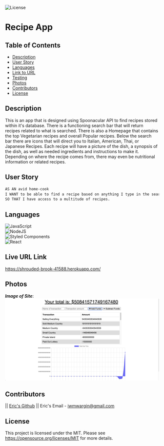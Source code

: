  ![License](https://img.shields.io/badge/License-MIT-yellow.svg)
  # Recipe App
  ## Table of Contents
  * [Description](#description)
  * [User Story](#user-story)
  * [Languages](#languages)
  * [Link to URL](#live-url-link)
  * [Testing](#testing)
  * [Photos](#photos)
  * [Contributors](#contributors)
  * [License](#license)
  

  ## Description
  This is an app that is designed using Spoonacular API to find recipes stored within it's database.  There is a functioning search bar that will return recipes related to what is searched.  There is also a Homepage that contains the top Vegetarian recipes and overall Popular recipes.  Below the search bar there are icons that will direct you to Italian, American, Thai, or Japanese Recipes.  Each recipe will have a picture of the dish, a synopsis of the dish, as well as needed ingredients and instructions to make it.  Depending on where the recipe comes from, there may even be nutritional information or related recipes.
  
  ## User Story
  ``` md
  AS AN avid home-cook
  I WANT to be able to find a recipe based on anything I type in the search bar
  SO THAT I have access to a multitude of recipes.
  ```
  
  
  ## Languages
   ![JavaScript](https://img.shields.io/badge/javascript-%23323330.svg?style=for-the-badge&logo=javascript&logoColor=%23F7DF1E)
   <br>
    ![NodeJS](https://img.shields.io/badge/node.js-6DA55F?style=for-the-badge&logo=node.js&logoColor=white)
   <br>
    ![Styled Components](https://img.shields.io/badge/styled--components-DB7093?style=for-the-badge&logo=styled-components&logoColor=white)
   <br>
    ![React](https://img.shields.io/badge/react-%2320232a.svg?style=for-the-badge&logo=react&logoColor=%2361DAFB)
   <br>

  ## Live URL Link
  https://shrouded-brook-41588.herokuapp.com/
   
  ## Photos
  **_Image of Site_**:
  <br>
  <img src="https://github.com/iwmwargin/budget-tracker-hawk/blob/main/images/Budget%20Hawk.png">
  <br>
 
  
  ## Contributors
  ||
  [Eric's Github](https://github.com/iwmwargin) || Eric's Email - iwmwargin@gmail.com


  ## License
  This project is licensed under the MIT. Please see https://opensource.org/licenses/MIT for more details.  